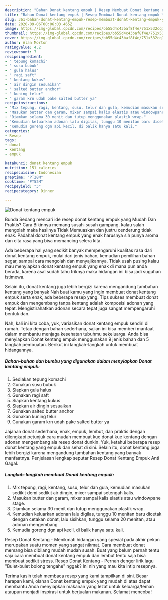 ```yaml
---
description: "Bahan Donat kentang empuk | Resep Membuat Donat kentang empuk Yang Sempurna"
title: "Bahan Donat kentang empuk | Resep Membuat Donat kentang empuk Yang Sempurna"
slug: 361-bahan-donat-kentang-empuk-resep-membuat-donat-kentang-empuk-yang-sempurna
date: 2020-09-06T00:06:03.465Z
image: https://img-global.cpcdn.com/recipes/bb55d4c43baf8f4e/751x532cq70/donat-kentang-empuk-foto-resep-utama.jpg
thumbnail: https://img-global.cpcdn.com/recipes/bb55d4c43baf8f4e/751x532cq70/donat-kentang-empuk-foto-resep-utama.jpg
cover: https://img-global.cpcdn.com/recipes/bb55d4c43baf8f4e/751x532cq70/donat-kentang-empuk-foto-resep-utama.jpg
author: Alan Morton
ratingvalue: 4.2
reviewcount: 7
recipeingredient:
- " tepung komachi"
- " susu bubuk"
- " gula halus"
- " ragi saft"
- " kentang kukus"
- " air dingin sesuaikan"
- " salted butter anchor"
- " kuning telur"
- " garam krn udah pake salted butter ya"
recipeinstructions:
- "Mix tepung, ragi, kentang, susu, telur dan gula, kemudian masukan sedikit demi sedikit air dingin, mixer sampai setengah kalis."
- "Masukan butter dan garam, mixer sampai kalis elastis atau windowpane stage."
- "Diamkan selama 30 menit dan tutup menggunakan plastik wrap."
- "Kemudian keluarkan adonan lalu digilas, tunggu 10 menitan baru dicetak dengan cetakan donat, lalu sisihkan, tunggu selama 20 menitan, atau adonan mengembang"
- "Kemudia goreng dgn api kecil, di balik hanya satu kali."
categories:
- Resep
tags:
- donat
- kentang
- empuk

katakunci: donat kentang empuk 
nutrition: 151 calories
recipecuisine: Indonesian
preptime: "PT28M"
cooktime: "PT52M"
recipeyield: "3"
recipecategory: Dinner

---
```



![Donat kentang empuk](https://img-global.cpcdn.com/recipes/bb55d4c43baf8f4e/751x532cq70/donat-kentang-empuk-foto-resep-utama.jpg)

Bunda Sedang mencari ide resep donat kentang empuk yang Mudah Dan Praktis? Cara Bikinnya memang susah-susah gampang. kalau salah mengolah maka hasilnya Tidak Memuaskan dan justru cenderung tidak enak. Padahal donat kentang empuk yang enak harusnya sih punya aroma dan cita rasa yang bisa memancing selera kita.

Ada beberapa hal yang sedikit banyak mempengaruhi kualitas rasa dari donat kentang empuk, mulai dari jenis bahan, kemudian pemilihan bahan segar, sampai cara mengolah dan menyajikannya. Tidak usah pusing kalau mau menyiapkan donat kentang empuk yang enak di mana pun anda berada, karena asal sudah tahu triknya maka hidangan ini bisa jadi suguhan istimewa.

Selain itu, donat kentang juga lebih bergizi karena mengandung tambahan kentang yang banyak Nah buat kamu yang ingin membuat donat kentang empuk serta enak, ada beberapa resep yang. Tips sukses membuat donat empuk dan mengembang tanpa kentang adalah komposisi adonan yang tepat. Mengistirahatkan adonan secara tepat juga sangat mempengaruhi bentuk dan.


Nah, kali ini kita coba, yuk, variasikan donat kentang empuk sendiri di rumah. Tetap dengan bahan sederhana, sajian ini bisa memberi manfaat dalam membantu menjaga kesehatan tubuhmu sekeluarga. Anda bisa menyiapkan Donat kentang empuk menggunakan 9 jenis bahan dan 5 langkah pembuatan. Berikut ini langkah-langkah untuk membuat hidangannya.

<!--inarticleads1-->

##### Bahan-bahan dan bumbu yang digunakan dalam menyiapkan Donat kentang empuk:

1. Sediakan  tepung komachi
1. Gunakan  susu bubuk
1. Siapkan  gula halus
1. Gunakan  ragi saft
1. Siapkan  kentang kukus
1. Siapkan  air dingin sesuaikan
1. Gunakan  salted butter anchor
1. Gunakan  kuning telur
1. Gunakan  garam krn udah pake salted butter ya


Jajanan donat sederhana, enak, empuk, lembut, dan praktis dengan dilengkapi petunjuk cara mudah membuat kue donat kue kentang dengan adonan mengembang ala resep donat dunkin. Yuk, ketahui beberapa resep donat kentang yang empuk dan sehat di sini. Selain itu, donat kentang juga lebih bergizi karena mengandung tambahan kentang yang banyak manfaatnya. Penjelasan lengkap seputar Resep Donat Kentang Empuk Anti Gagal. 

<!--inarticleads2-->

##### Langkah-langkah membuat Donat kentang empuk:

1. Mix tepung, ragi, kentang, susu, telur dan gula, kemudian masukan sedikit demi sedikit air dingin, mixer sampai setengah kalis.
1. Masukan butter dan garam, mixer sampai kalis elastis atau windowpane stage.
1. Diamkan selama 30 menit dan tutup menggunakan plastik wrap.
1. Kemudian keluarkan adonan lalu digilas, tunggu 10 menitan baru dicetak dengan cetakan donat, lalu sisihkan, tunggu selama 20 menitan, atau adonan mengembang
1. Kemudia goreng dgn api kecil, di balik hanya satu kali.


Resep Donat Kentang - Menikmati hidangan yang spesial pada akhir pekan merupakan suatu momen yang sangat nikmat. Cara membuat donat memang bisa dibilang mudah mudah susah. Buat yang belum pernah tentu saja cara membuat donat kentang empuk dan lembut tentu saja bisa membuat sedikit stress. Resep Donat Kentang - Pernah denger lirik lagu &#34;Bulet-bulet bolong tengahe&#34; nggak? Ini nih yang mau kita intip resepnya. 

Terima kasih telah membaca resep yang kami tampilkan di sini. Besar harapan kami, olahan Donat kentang empuk yang mudah di atas dapat membantu Anda menyiapkan makanan yang lezat untuk keluarga/teman ataupun menjadi inspirasi untuk berjualan makanan. Selamat mencoba!

